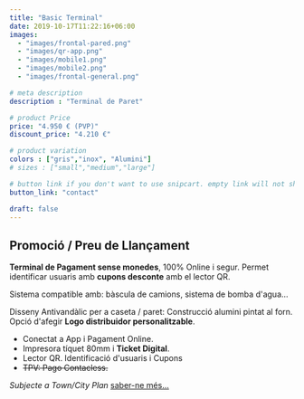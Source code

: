 ```yaml
---
title: "Basic Terminal"
date: 2019-10-17T11:22:16+06:00
images: 
  - "images/frontal-pared.png"
  - "images/qr-app.png"
  - "images/mobile1.png"
  - "images/mobile2.png"
  - "images/frontal-general.png"

# meta description
description : "Terminal de Paret"

# product Price
price: "4.950 € (PVP)"
discount_price: "4.210 €"

# product variation
colors : ["gris","inox", "Alumini"]
# sizes : ["small","medium","large"]

# button link if you don't want to use snipcart. empty link will not show button
button_link: "contact"

draft: false
---
```

## Promoció / Preu de Llançament

**Terminal de Pagament sense monedes**, 100% Online i segur.
Permet identificar usuaris amb **cupons desconte** amb el lector QR.

Sistema compatible amb: bàscula de camions, sistema de bomba d'agua...

Disseny Antivandàlic per a caseta / paret: Construcció alumini pintat al forn.
Opció d'afegir **Logo distribuidor personalitzable**.

- Conectat a App i Pagament Online.
- Impresora tíquet 80mm i **Ticket Digital**.
- Lector QR. Identificació d'usuaris i Cupons
- ~~TPV: Pago Contacless.~~

*Subjecte a Town/City Plan* [saber-ne més...](../plan-town)

